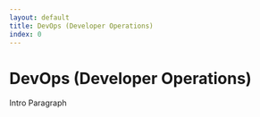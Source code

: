 ```yaml
---
layout: default
title: DevOps (Developer Operations) 
index: 0
---
```


DevOps (Developer Operations)
=============================

Intro Paragraph

